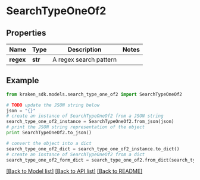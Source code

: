 # SearchTypeOneOf2


## Properties
Name | Type | Description | Notes
------------ | ------------- | ------------- | -------------
**regex** | **str** | A regex search pattern | 

## Example

```python
from kraken_sdk.models.search_type_one_of2 import SearchTypeOneOf2

# TODO update the JSON string below
json = "{}"
# create an instance of SearchTypeOneOf2 from a JSON string
search_type_one_of2_instance = SearchTypeOneOf2.from_json(json)
# print the JSON string representation of the object
print SearchTypeOneOf2.to_json()

# convert the object into a dict
search_type_one_of2_dict = search_type_one_of2_instance.to_dict()
# create an instance of SearchTypeOneOf2 from a dict
search_type_one_of2_form_dict = search_type_one_of2.from_dict(search_type_one_of2_dict)
```
[[Back to Model list]](../README.md#documentation-for-models) [[Back to API list]](../README.md#documentation-for-api-endpoints) [[Back to README]](../README.md)


